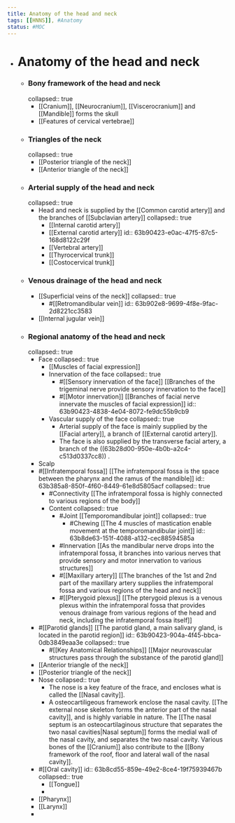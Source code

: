 ```yaml
---
title: Anatomy of the head and neck
tags: [[HNNS]], #Anatomy
status: #MOC 
---
```


- # Anatomy of the head and neck
	- ### Bony framework of the head and neck
	  collapsed:: true
		- [[Cranium]], [[Neurocranium]], [[Viscerocranium]] and [[Mandible]] forms the skull
		- [[Features of cervical vertebrae]]
	- ### Triangles of the neck
	  collapsed:: true
		- [[Posterior triangle of the neck]]
		- [[Anterior triangle of the neck]]
	- ### Arterial supply of the head and neck
	  collapsed:: true
		- Head and neck is supplied by the [[Common carotid artery]] and the branches of [[Subclavian artery]]
		  collapsed:: true
			- [[Internal carotid artery]]
			- [[External carotid artery]]
			  id:: 63b90423-e0ac-47f5-87c5-168d8122c29f
			- [[Vertebral artery]]
			- [[Thyrocervical trunk]]
			- [[Costocervical trunk]]
	- ### Venous drainage of the head and neck
		- [[Superficial veins of the neck]]
		  collapsed:: true
			- #[[Retromandibular vein]]
			  id:: 63b902e8-9699-4f8e-9fac-2d8221cc3583
		- [[Internal jugular vein]]
	- ### Regional anatomy of the head and neck
	  collapsed:: true
		- Face
		  collapsed:: true
			- [[Muscles of facial expression]]
			- Innervation of the face
			  collapsed:: true
				- #[[Sensory innervation of the face]] [[Branches of the trigeminal nerve provide sensory innervation to the face]]
				- #[[Motor innervation]] [[Branches of facial nerve innervate the muscles of facial expression]]
				  id:: 63b90423-4838-4e04-8072-fe9dc55b9cb9
			- Vascular supply of the face
			  collapsed:: true
				- Arterial supply of the face is mainly supplied by the [[Facial artery]], a branch of [[External carotid artery]].
				- The face is also supplied by the transverse facial artery, a branch of the ((63b28d00-950e-4b0b-a2c4-c513d0337cc8)) .
		- Scalp
		- #[[Infratemporal fossa]] [[The infratemporal fossa is the space between the pharynx and the ramus of the mandible]]
		  id:: 63b385a8-850f-4f60-8449-61e8d5805acf
		  collapsed:: true
			- #Connectivity [[The infratemporal fossa is highly connected to various regions of the body]]
			- Content
			  collapsed:: true
				- #Joint [[Temporomandibular joint]]
				  collapsed:: true
					- #Chewing [[The 4 muscles of mastication enable movement at the temporomandibular joint]]
					  id:: 63b8de63-151f-4088-a132-cec88594585a
				- #Innervation [[As the mandibular nerve drops into the infratemporal fossa, it branches into various nerves that provide sensory and motor innervation to various structures]]
				- #[[Maxillary artery]] [[The branches of the 1st and 2nd part of the maxillary artery supplies the infratemporal fossa and various regions of the head and neck]]
				- #[[Pterygoid plexus]] [[The pterygoid plexus is a venous plexus within the infratemporal fossa that provides venous drainage from various regions of the head and neck, including the infratemporal fossa itself]]
		- #[[Parotid glands]] [[The parotid gland, a main salivary gland, is located in the parotid region]]
		  id:: 63b90423-904a-4f45-bbca-0db3849eaa3e
		  collapsed:: true
			- #[[Key Anatomical Relationships]] [[Major neurovascular structures pass through the substance of the parotid gland]]
		- [[Anterior triangle of the neck]]
		- [[Posterior triangle of the neck]]
		- Nose
		  collapsed:: true
			- The nose is a key feature of the frace, and encloses what is called the [[Nasal cavity]].
			- A osteocartiligeous framework enclose the nasal cavity. [[The external nose skeleton forms the anterior part of the nasal cavity]], and is highly variable in nature. The [[The nasal septum is an osteocartilaginous structure that separates the two nasal cavities|Nasal septum]] forms the medial wall of the nasal cavity, and separates the two nasal cavity. Various bones of the [[Cranium]] also contribute to the [[Bony framework of the roof, floor and lateral wall of the nasal cavity]].
		- #[[Oral cavity]]
		  id:: 63b8cd55-859e-49e2-8ce4-19f75939467b
		  collapsed:: true
			- [[Tongue]]
			-
		- [[Pharynx]]
		- [[Larynx]]
		-